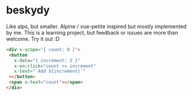 # beskydy

 Like alps, but smaller. Alpine / vue-petite inspired but mostly implemented by me. This is a learning project, but feedback or issues are more than welcome. Try it out :D

 ```html
<div x-scope="{ count: 0 }">
  <button
    x-data="{ increment: 2 }"
    x-on:click="count += increment"
    x-text="`Add ${increment}`"
  ></button>
  <span x-text="count"></span>
</div>
 ```